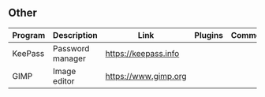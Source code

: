 ## Other

| Program | Description | Link | Plugins | Comment |
| --- | --- | --- | --- | --- |
| KeePass | Password manager | https://keepass.info |
| GIMP | Image editor | https://www.gimp.org |
